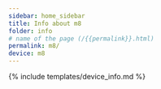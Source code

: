 ```yaml
---
sidebar: home_sidebar
title: Info about m8
folder: info
# name of the page (/{{permalink}}.html)
permalink: m8/
device: m8
---
```

{% include templates/device_info.md %}
